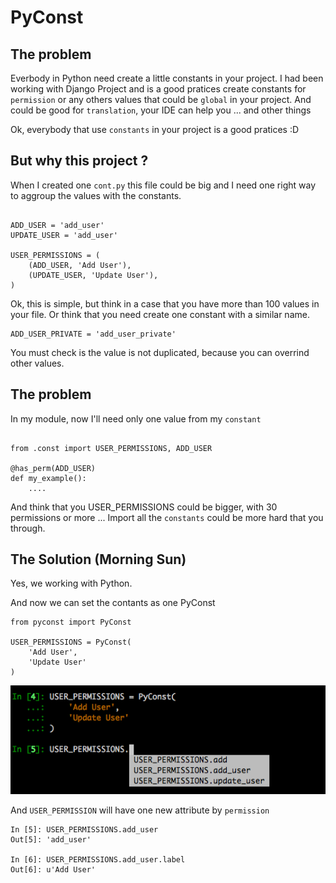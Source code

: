 # PyConst

## The problem

Everbody in Python need create a little constants in your project. I had been working with
Django Project and is a good pratices create constants for `permission` or any others
values that could be `global` in your project. And could be good for `translation`,
your IDE can help you ... and other things

Ok, everybody that use `constants` in your project is a good pratices :D


## But why this project ?

When I created one `cont.py` this file could be big and I need one right way to aggroup the values
with the constants.

```

ADD_USER = 'add_user'
UPDATE_USER = 'add_user'

USER_PERMISSIONS = (
    (ADD_USER, 'Add User'),
    (UPDATE_USER, 'Update User'),
)

```

Ok, this is simple, but think in a case that you have more than 100 values in your file.
Or think that you need create one constant with a similar name.

```
ADD_USER_PRIVATE = 'add_user_private'
```

You must check is the value is not duplicated, because you can overrind other values.

## The problem


In my module, now I'll need only one value from my `constant`


```

from .const import USER_PERMISSIONS, ADD_USER

@has_perm(ADD_USER)
def my_example():
    ....

```

And think that you USER_PERMISSIONS could be bigger, with 30 permissions or more ...
Import all the `constants` could be more hard that you through.


## The Solution (Morning Sun)

Yes, we working with Python.

And now we can set the contants as one PyConst

```
from pyconst import PyConst

USER_PERMISSIONS = PyConst(
    'Add User',
    'Update User'
)

```

![Enable Auto Complate](https://github.com/valdergallo/pyconst/blob/master/screen_auto_complete.png "Enable Auto Complate")

And `USER_PERMISSION` will have one new attribute by `permission`

```
In [5]: USER_PERMISSIONS.add_user
Out[5]: 'add_user'

In [6]: USER_PERMISSIONS.add_user.label
Out[6]: u'Add User'
```

